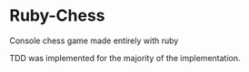 # Ruby-Chess
Console chess game made entirely with ruby

TDD was implemented for the majority of the implementation.
